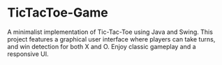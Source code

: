 # TicTacToe-Game
A minimalist implementation of Tic-Tac-Toe using Java and Swing. This project features a graphical user interface where players can take turns, and win detection for both X and O. Enjoy classic gameplay and a responsive UI.
